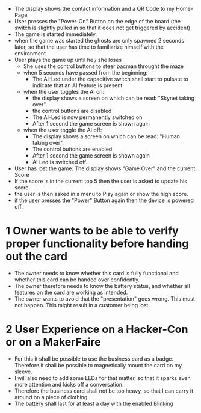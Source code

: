 - The display shows the contact information and a QR Code to my Home-Page
- User presses the "Power-On" Button on the edge of the board (the switch is slightly pulled in so that it does not get triggered by accident)
- The game is started immediately.
- when the game was started the ghosts are only spawned 2 seconds later, so that the user has time to familiarize himself with the environment
- User plays the game up until he / she loses
    - She uses the control buttons to steer pacman throught the maze
    - when 5 seconds have passed from the beginning: 
        - The AI-Led under the capacitive switch shall start to pulsate to indicate that an AI feature is present
    - when the user toggles the AI on:
        - the display shows a screen on which can be read: "Skynet taking over". 
        - the control buttons are disabled
        - The AI-Led is now permanently switched on
        - After 1 second the game screen is shown again
    - when the user toggle the AI off:
        - The display shows a screen on which can be read: "Human taking over".
        - The control buttons are enabled
        - After 1 second the game screen is shown again
        - AI Led is switched off.
- User has lost the game: The display shows "Game Over" and the current Score
- If the score is in the current top 5 then the user is asked to update his score.
- the user is then asked in a menu to Play again or show the high score.
- if the user presses the "Power" Button again then the device is powered off.


# 1 Owner wants to be able to verify proper functionality before handing out the card
- The owner needs to know whether this card is fully functional and whether this card can be handed over confidently.
- The owner therefore needs to know the battery status, and whether all features on the card are working as intended.
- The owner wants to avoid that the "presentation" goes wrong. This must not happen. This might result in a customer being lost. 

# 2 User Experience on a Hacker-Con or on a MakerFaire
- For this it shall be possible to use the business card as a badge. Therefore it shall be possible to magnetically mount the card on my sleeve.
- I will also need to add some LEDs for that matter, so that it sparks even more attention and kicks off a conversation.
- Therefore the business card shall not be too heavy, so that I can carry it around on a piece of clothing
- The battery shall last for at least a day with the enabled Blinking



